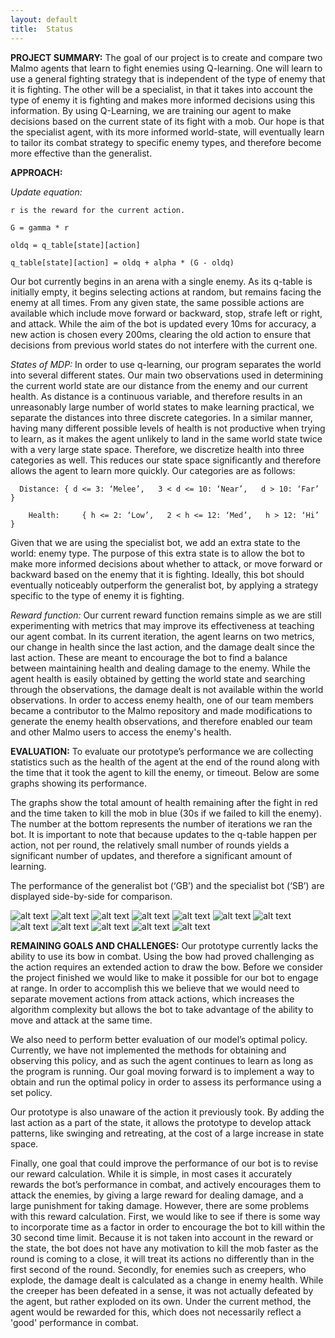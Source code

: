 ```yaml
---
layout: default
title:  Status
---
```


**PROJECT SUMMARY:**
The goal of our project is to create and compare two Malmo agents that learn to fight enemies using Q-learning. One will learn to use a general fighting strategy that is independent of the type of enemy that it is fighting. The other will be a specialist, in that it takes into account the type of enemy it is fighting and makes more informed decisions using this information. By using Q-Learning, we are training our agent to make decisions based on the current state of its fight with a mob. Our hope is that the specialist agent, with its more informed world-state, will eventually learn to tailor its combat strategy to specific enemy types, and therefore become more effective than the generalist.

**APPROACH:**

*Update equation:*

	r is the reward for the current action.

	G = gamma * r

	oldq = q_table[state][action]

	q_table[state][action] = oldq + alpha * (G - oldq)


Our bot currently begins in an arena with a single enemy. As its q-table is initially empty, it begins selecting actions at random, but remains facing the enemy at all times. From any given state, the same possible actions are available which include move forward or backward, stop, strafe left or right, and attack. While the aim of the bot is updated every 10ms for accuracy, a new action is chosen every 200ms, clearing the old action to ensure that decisions from previous world states do not interfere with the current one.

*States of MDP:*
In order to use q-learning, our program separates the world into several different states. Our main two observations used in determining the current world state are our distance from the enemy and our current health. As distance is a continuous variable, and therefore results in an unreasonably large number of world states to make learning practical, we separate the distances into three discrete categories. In a similar manner, having many different possible levels of health is not productive when trying to learn, as it makes the agent unlikely to land in the same world state twice with a very large state space. Therefore, we discretize health into three categories as well. This reduces our state space significantly and therefore allows the agent to learn more quickly. Our categories are as follows:

      Distance:	{ d <= 3: ‘Melee’,   3 < d <= 10: ‘Near’,   d > 10: ‘Far’ }

	    Health:		{ h <= 2: ‘Low’,   2 < h <= 12: ‘Med’,   h > 12: ‘Hi’ }


Given that we are using the specialist bot, we add an extra state to the world: enemy type. The purpose of this extra state is to allow the bot to make more informed decisions about whether to attack, or move forward or backward based on the enemy that it is fighting. Ideally, this bot should eventually noticeably outperform the generalist bot, by applying a strategy specific to the type of enemy it is fighting.

*Reward function:*
Our current reward function remains simple as we are still experimenting with metrics that may improve its effectiveness at teaching our agent combat. In its current iteration, the agent learns on two metrics, our change in health since the last action, and the damage dealt since the last action. These are meant to encourage the bot to find a balance between maintaining health and dealing damage to the enemy. While the agent health is easily obtained by getting the world state and searching through the observations, the damage dealt is not available within the world observations. In order to access enemy health, one of our team members became a contributor to the Malmo repository and made modifications to generate the enemy health observations, and therefore enabled our team and other Malmo users to access the enemy's health.


**EVALUATION:**
To evaluate our prototype’s performance we are collecting statistics such as the health of the agent at the end of the round along with the time that it took the agent to kill the enemy, or timeout. Below are some graphs showing its performance.

The graphs show the total amount of health remaining after the fight in red and the time taken to kill the mob in blue (30s if we failed to kill the enemy). The number at the bottom represents the number of iterations we ran the bot. It is important to note that because updates to the q-table happen per action, not per round, the relatively small number of rounds yields a significant number of updates, and therefore a significant amount of learning.

The performance of the generalist bot (‘GB’) and the specialist bot (‘SB’) are displayed side-by-side for comparison.

![alt text](https://raw.githubusercontent.com/StStevens/TeamBabylon/master/docs/blaze.png)
![alt text](https://raw.githubusercontent.com/StStevens/TeamBabylon/master/docs/cave-spider.png)
![alt text](https://raw.githubusercontent.com/StStevens/TeamBabylon/master/docs/creeper.png)
![alt text](https://raw.githubusercontent.com/StStevens/TeamBabylon/master/docs/endermite.png)
![alt text](https://raw.githubusercontent.com/StStevens/TeamBabylon/master/docs/ghast.png)
![alt text](https://raw.githubusercontent.com/StStevens/TeamBabylon/master/docs/silverfish.png)
![alt text](https://raw.githubusercontent.com/StStevens/TeamBabylon/master/docs/skeleton.png)
![alt text](https://raw.githubusercontent.com/StStevens/TeamBabylon/master/docs/spider.png)
![alt text](https://raw.githubusercontent.com/StStevens/TeamBabylon/master/docs/witch.png)
![alt text](https://raw.githubusercontent.com/StStevens/TeamBabylon/master/docs/wolf.png)
![alt text](https://raw.githubusercontent.com/StStevens/TeamBabylon/master/docs/zombie.png)
![alt text](https://raw.githubusercontent.com/StStevens/TeamBabylon/master/docs/zombie-pigman.png)



**REMAINING GOALS AND CHALLENGES:**
Our prototype currently lacks the ability to use its bow in combat. Using the bow had proved challenging as the action requires an extended action to draw the bow. Before we consider the project finished we would like to make it possible for our bot to engage at range. In order to accomplish this we believe that we would need to separate movement actions from attack actions, which increases the algorithm complexity but allows the bot to take advantage of the ability to move and attack at the same time.

We also need to perform better evaluation of our model’s optimal policy. Currently, we have not implemented the methods for obtaining and observing this policy, and as such the agent continues to learn as long as the program is running. Our goal moving forward is to implement a way to obtain and run the optimal policy in order to assess its performance using a set policy.

Our prototype is also unaware of the action it previously took. By adding the last action as a part of the state, it allows the prototype to develop attack patterns, like swinging and retreating, at the cost of a large increase in state space.

Finally, one goal that could improve the performance of our bot is to revise our reward calculation. While it is simple, in most cases it accurately rewards the bot’s performance in combat, and actively encourages them to attack the enemies, by giving a large reward for dealing damage, and a large punishment for taking damage. However, there are some problems with this reward calculation. First, we would like to see if there is some way to incorporate time as a factor in order to encourage the bot to kill within the 30 second time limit. Because it is not taken into account in the reward or the state, the bot does not have any motivation to kill the mob faster as the round is coming to a close, it will treat its actions no differently than in the first second of the round. Secondly, for enemies such as creepers, who explode, the damage dealt is calculated as a change in enemy health. While the creeper has been defeated in a sense, it was not actually defeated by the agent, but rather exploded on its own. Under the current method, the agent would be rewarded for this, which does not necessarily reflect a 'good' performance in combat.
